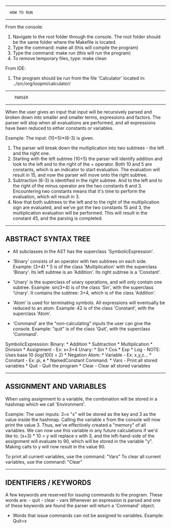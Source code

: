 -----------------------
      HOW TO RUN
-----------------------

From the console:
1. Navigate to the root folder through the console. The root folder should be the same folder where the Makefile is located.
2. Type the command: make all  (this will compile the program)
3. Type the command: make run  (this will run the program)
4. To remove temporary files, type: make clean


From IDE:
1. The program should be run from the file 'Calculator' located in:  ../src/org/ioopm/calculator/




-----------------------
        PARSER
-----------------------

When the user gives an input that input will be recursively parsed and broken down into smaller and smaller terms, expressions and factors.
The parser will stop when all evaluations are performed, and all expressions have been reduced to either constants or variables.

Example:
The input: (10+5)*(6-3)  is given.
1. The parser will break down the multiplication into two subtrees - the left and the right one.
2. Starting with the left subtree (10+5) the parser will identify addition and look to the left and to the right of the + operator.
Both 10 and 5 are constants, which is an indicator to start evaluation. The evaluation will result in 15, and now the parser will move onto
the right subtree.
3. Subtraction (6-3) is identified in the right subtree. And to the left and to the right of the minus operator are the two constants
6 and 3. Encountering two constants means that it's time to perform the evaluation, which wll result in 3.
4. Now that both subtrees to the left and to the right of the multiplication sign are evaluated, and we've got the two constants
15 and 3, the multiplication evaluation will be performed. This will result in the constant 45, and the parsing is completed.



-----------------------
  ABSTRACT SYNTAX TREE
-----------------------

* All subclasses in the AST has the superclass 'SymbolicExpression'.

* 'Binary' consists of an operator with two subtrees on each side. 
   Example: (3+4) * 5 is of the class 'Multiplication' with the superclass 'Binary'. Its left subtree is an 'Addition'.
   Its right subtree is a 'Constant'.

* 'Unary' is the superclass of unary operations, and will only contain one subtree.
   Example: sin(3+4) is of the class 'Sin', with the superclass 'Unary'. It contains the subtree: 3+4, which is of the class 'Addition'.

* 'Atom' is used for terminating symbols. All expressions will eventually be reduced to an atom.
   Example: 42 is of the class 'Constant', with the superclass 'Atom'. 

* 'Command' are the "non-calculating" inputs the user can give the console.
   Example: "quit" is of the class 'Quit', with the superclass 'Command'. 


SymbolicExpression:
    Binary:
        * Addition
        * Subtraction
        * Multiplication
        * Division
        * Assignment - Ex: x=3+4
    Unary:
        * Sin
        * Cos
        * Exp
        * Log - NOTE: Uses base 10 (log(100) = 2)
        * Negation
    Atom:
        * Variable - Ex: x,y,z...
        * Constant - Ex: pi, e
        * NamedConstant
    Command:
        * Vars  - Print all stored variables
        * Quit  - Quit the program
        * Clear - Clear all stored variables


-----------------------
ASSIGNMENT AND VARIABLES
-----------------------

When using assignment to a variable, the combination will be stored in a hashmap which we call 'Environment'.

Example: The user inputs: 3=x
"x" will be stored as the key and 3 as the value inside the hashmap. Calling the variable x from the console will now print the value 3.
Thus, we've effectively created a "memory" of all variables. We can now use this variable in any future calculations if we'd like to.
(x+3) * 10 = y   will replace x with 3, and the left-hand-side of the assignment will evaluate to 90, which will be stored in the variable "y".
Making calls to y will now result in the value 90.

To print all current variables, use the command: "Vars"
To clear all current variables, use the command: "Clear"


-----------------------
IDENTIFIERS / KEYWORDS
-----------------------

A few keywords are reserved for issuing commands to the program. These words are:
    - quit
    - clear
    - vars
Whenever an expression is parsed and one of these keywords are found the parser will return a 'Command' object.


* Words that issue commands can not be assigned to variables. Example: Quit=x